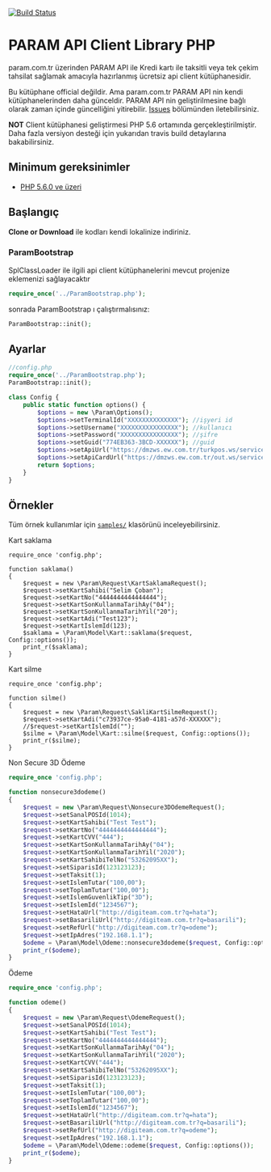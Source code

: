 [![Build Status](https://travis-ci.org/fanatikhamsi/google-api-php-client.svg?branch=master)](https://travis-ci.org/fanatikhamsi/google-api-php-client)

# PARAM API Client Library PHP #

param.com.tr üzerinden PARAM API ile Kredi kartı ile taksitli veya tek çekim tahsilat sağlamak amacıyla hazırlanmış ücretsiz  api client kütüphanesidir.

Bu kütüphane official değildir. Ama param.com.tr PARAM API nin kendi kütüphanelerinden daha günceldir. PARAM API nin geliştirilmesine bağlı olarak zaman içinde güncelliğini yitirebilir. [Issues](https://github.com/fanatikhamsi/param.com.tr-api-client/issues) bölümünden iletebilirsiniz.

**NOT** Client kütüphanesi geliştirmesi PHP 5.6 ortamında gerçekleştirilmiştir. Daha fazla versiyon desteği için yukarıdan travis build detaylarına bakabilirsiniz.

## Minimum gereksinimler ##
* [PHP 5.6.0 ve üzeri](https://www.php.net/)

## Başlangıç ##

**Clone or Download** ile kodları kendi lokalinize indiriniz.

### ParamBootstrap

SplClassLoader ile ilgili api client kütüphanelerini mevcut projenize eklemenizi sağlayacaktır

```php
require_once('../ParamBootstrap.php');
```

sonrada ParamBootstrap ı çalıştırmalısınız:

```php
ParamBootstrap::init();
```

## Ayarlar
```php
//config.php
require_once('../ParamBootstrap.php');
ParamBootstrap::init();

class Config {
    public static function options() {
        $options = new \Param\Options();
        $options->setTerminalId("XXXXXXXXXXXXXX"); //işyeri id
        $options->setUsername("XXXXXXXXXXXXXXXX"); //kullanıcı
        $options->setPassword("XXXXXXXXXXXXXXXX"); //şifre
        $options->setGuid("774EB363-3BCD-XXXXXX"); //guid
        $options->setApiUrl("https://dmzws.ew.com.tr/turkpos.ws/service_turkpos_prod.asmx?wsdl");
        $options->setApiCardUrl("https://dmzws.ew.com.tr/out.ws/service_ks.asmx?wsdl");
        return $options;
    }
}
```

## Örnekler ##
Tüm örnek kullanımlar için [`samples/`](samples) klasörünü inceleyebilirsiniz.

Kart saklama
```
require_once 'config.php';

function saklama()
{
    $request = new \Param\Request\KartSaklamaRequest();
    $request->setKartSahibi("Selim Çoban");
    $request->setKartNo("4444444444444444");
    $request->setKartSonKullanmaTarihAy("04");
    $request->setKartSonKullanmaTarihYil("20");
    $request->setKartAdi("Test123");
    $request->setKartIslemId(123);
    $saklama = \Param\Model\Kart::saklama($request, Config::options());
    print_r($saklama);
}
```

Kart silme
```
require_once 'config.php';

function silme()
{
    $request = new \Param\Request\SakliKartSilmeRequest();
    $request->setKartAdi("c73937ce-95a0-4181-a57d-XXXXXX");
    //$request->setKartIslemId("");
    $silme = \Param\Model\Kart::silme($request, Config::options());
    print_r($silme);
}
```

Non Secure 3D Ödeme
```php
require_once 'config.php';

function nonsecure3dodeme()
{
    $request = new \Param\Request\Nonsecure3DOdemeRequest();
    $request->setSanalPOSId(1014);
    $request->setKartSahibi("Test Test");
    $request->setKartNo("4444444444444444");
    $request->setKartCVV("444");
    $request->setKartSonKullanmaTarihAy("04");
    $request->setKartSonKullanmaTarihYil("2020");
    $request->setKartSahibiTelNo("53262095XX");
    $request->setSiparisId(123123123);
    $request->setTaksit(1);
    $request->setIslemTutar("100,00");
    $request->setToplamTutar("100,00");
    $request->setIslemGuvenlikTip("3D");
    $request->setIslemId("1234567");
    $request->setHataUrl("http://digiteam.com.tr?q=hata");
    $request->setBasariliUrl("http://digiteam.com.tr?q=basarili");
    $request->setRefUrl("http://digiteam.com.tr?q=odeme");
    $request->setIpAdres("192.168.1.1");
    $odeme = \Param\Model\Odeme::nonsecure3dodeme($request, Config::options());
    print_r($odeme);
}
```

Ödeme
```php
require_once 'config.php';

function odeme()
{
    $request = new \Param\Request\OdemeRequest();
    $request->setSanalPOSId(1014);
    $request->setKartSahibi("Test Test");
    $request->setKartNo("4444444444444444");
    $request->setKartSonKullanmaTarihAy("04");
    $request->setKartSonKullanmaTarihYil("2020");
    $request->setKartCVV("444");
    $request->setKartSahibiTelNo("53262095XX");
    $request->setSiparisId(123123123);
    $request->setTaksit(1);
    $request->setIslemTutar("100,00");
    $request->setToplamTutar("100,00");
    $request->setIslemId("1234567");
    $request->setHataUrl("http://digiteam.com.tr?q=hata");
    $request->setBasariliUrl("http://digiteam.com.tr?q=basarili");
    $request->setRefUrl("http://digiteam.com.tr?q=odeme");
    $request->setIpAdres("192.168.1.1");
    $odeme = \Param\Model\Odeme::odeme($request, Config::options());
    print_r($odeme);
}

```
